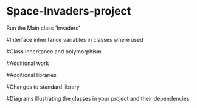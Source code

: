# Space-Invaders-project
Run the Main class 'Invaders'


#Interface inheritance 
variables in classes where used 

#Class inheritance and polymorphism

#Additional work

#Additional libraries

#Changes to standard library

#Diagrams illustrating the classes in your project and their dependencies.
